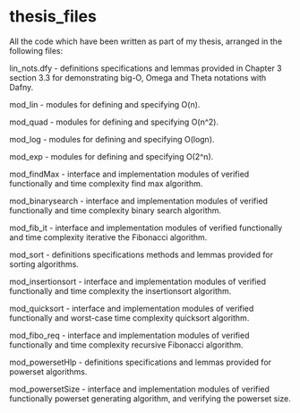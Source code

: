 # thesis_files
All the code which have been written as part of my thesis, arranged in the following  files:

lin_nots.dfy  - definitions specifications and lemmas provided in Chapter 3 section 3.3 for demonstrating big-O, Omega and Theta notations with Dafny.

mod_lin - modules for defining and specifying O(n).

mod_quad - modules for defining and specifying O(n^2).

mod_log - modules for defining and specifying O(logn).

mod_exp - modules for defining and specifying O(2^n).

mod_findMax - interface and implementation modules of verified functionally and time complexity find max algorithm.

mod_binarysearch - interface and implementation modules of verified functionally and time complexity binary search algorithm.

mod_fib_it - interface and implementation modules of verified functionally and time complexity iterative the Fibonacci algorithm.

mod_sort - definitions specifications methods and lemmas provided for sorting algorithms.

mod_insertionsort - interface and implementation modules of verified functionally and time complexity the insertionsort algorithm.

mod_quicksort - interface and implementation modules of verified functionally and worst-case time complexity quicksort algorithm.

mod_fibo_req - interface and implementation modules of verified functionally and time complexity recursive Fibonacci algorithm.

mod_powersetHlp - definitions specifications and lemmas provided for powerset algorithms.

mod_powersetSize - interface and implementation modules of verified functionally powerset generating algorithm, and verifying the powerset size.

